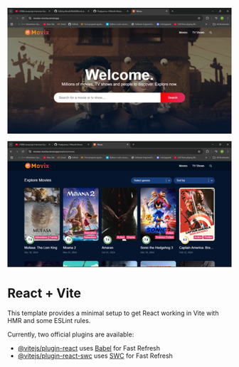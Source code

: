 
![image alt](https://github.com/Pradyumna-1/MoviX/blob/7dd6a9d52eb5cd81211241a1e376645944a96f1f/Screenshot%20(948).png)

![image alt](https://github.com/Pradyumna-1/MoviX/blob/0ba216804673938ee389998a4ac932744e98998c/Screenshot%20(947).png)

# React + Vite

This template provides a minimal setup to get React working in Vite with HMR and some ESLint rules.

Currently, two official plugins are available:

- [@vitejs/plugin-react](https://github.com/vitejs/vite-plugin-react/blob/main/packages/plugin-react/README.md) uses [Babel](https://babeljs.io/) for Fast Refresh
- [@vitejs/plugin-react-swc](https://github.com/vitejs/vite-plugin-react-swc) uses [SWC](https://swc.rs/) for Fast Refresh
